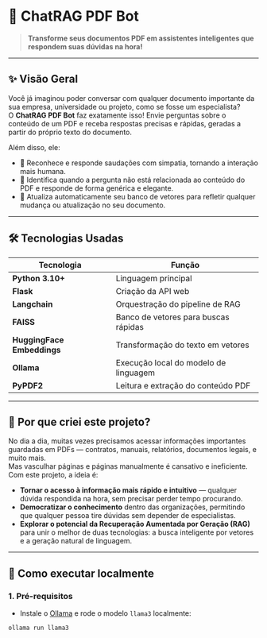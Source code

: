 # 🤖 ChatRAG PDF Bot

> **Transforme seus documentos PDF em assistentes inteligentes que respondem suas dúvidas na hora!**

---

## ✨ Visão Geral

Você já imaginou poder conversar com qualquer documento importante da sua empresa, universidade ou projeto, como se fosse um especialista?  
O **ChatRAG PDF Bot** faz exatamente isso! Envie perguntas sobre o conteúdo de um PDF e receba respostas precisas e rápidas, geradas a partir do próprio texto do documento.

Além disso, ele:

- 👋 Reconhece e responde saudações com simpatia, tornando a interação mais humana.  
- 🤔 Identifica quando a pergunta não está relacionada ao conteúdo do PDF e responde de forma genérica e elegante.  
- 🔄 Atualiza automaticamente seu banco de vetores para refletir qualquer mudança ou atualização no seu documento.

---

## 🛠 Tecnologias Usadas

| Tecnologia             | Função                                   |
|-----------------------|-----------------------------------------|
| **Python 3.10+**       | Linguagem principal                      |
| **Flask**              | Criação da API web                       |
| **Langchain**          | Orquestração do pipeline de RAG         |
| **FAISS**              | Banco de vetores para buscas rápidas    |
| **HuggingFace Embeddings** | Transformação do texto em vetores     |
| **Ollama**             | Execução local do modelo de linguagem   |
| **PyPDF2**             | Leitura e extração do conteúdo PDF      |

---

## 🎯 Por que criei este projeto?

No dia a dia, muitas vezes precisamos acessar informações importantes guardadas em PDFs — contratos, manuais, relatórios, documentos legais, e muito mais.  
Mas vasculhar páginas e páginas manualmente é cansativo e ineficiente. Com este projeto, a ideia é:

- **Tornar o acesso à informação mais rápido e intuitivo** — qualquer dúvida respondida na hora, sem precisar perder tempo procurando.  
- **Democratizar o conhecimento** dentro das organizações, permitindo que qualquer pessoa tire dúvidas sem depender de especialistas.  
- **Explorar o potencial da Recuperação Aumentada por Geração (RAG)** para unir o melhor de duas tecnologias: a busca inteligente por vetores e a geração natural de linguagem.

---

## 🚀 Como executar localmente

### 1. Pré-requisitos

- Instale o [Ollama](https://ollama.com/) e rode o modelo `llama3` localmente:

```bash
ollama run llama3

